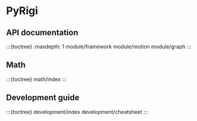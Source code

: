 # PyRigi


## API documentation


:::{toctree}
:maxdepth: 1
module/framework
module/motion
module/graph
:::

## Math


:::{toctree}
math/index
:::
   
## Development guide


:::{toctree}
development/index
development/cheatsheet
:::


